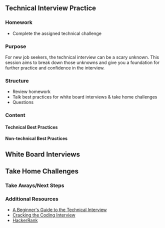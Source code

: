 ## Technical Interview Practice

### Homework
  - Complete the assigned technical challenge
  
### Purpose
For new job seekers, the technical interview can be a scary unknown. This session aims to break down those unknowns and give you a foundation for further practice and confidence in the interview.
### Structure
  - Review homework
  - Talk best practices for white board interviews & take home challenges
  - Questions
### Content
#### Technical Best Practices
#### Non-technical Best Practices
White Board Interviews
-
Take Home Challenges
-
     
### Take Aways/Next Steps
  
### Additional Resources
  - [A Beginner's Guide to the Technical Interview](https://learntocodewith.me/posts/technical-interview/)
  - [Cracking the Coding Interview](http://www.crackingthecodinginterview.com/)
  - [HackerRank](https://www.hackerrank.com/)
